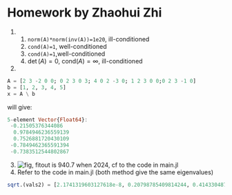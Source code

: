 # Homework by Zhaohui Zhi

1. 
   1. `norm(A)*norm(inv(A))=1e20`, ill-conditioned
   2. `cond(A)=1`, well-conditioned
   3. `cond(A)=1`,well-conditioned
   4. $\det (A)=0$, $\text{cond} (A)=\infty$, ill-conditioned
2. 
```julia
A = [2 3 -2 0 0; 0 2 3 0 3; 4 0 2 -3 0; 1 2 3 0 0;0 2 3 -1 0]
b = [1, 2, 3, 4, 5]
x = A \ b
```
will give:
```julia
5-element Vector{Float64}:
 -0.21505376344086
  0.9784946236559139
  0.7526881720430109
 -0.7849462365591394
 -0.7383512544802867
```

3. ![fig](../fitting-data2.png), fitout is 940.7 when 2024, cf to the code in main.jl
4. Refer to the code in main.jl (both method give the same eigenvalues)
```julia
sqrt.(vals2) = [2.1741319603127618e-8, 0.20798785409814244, 0.4143304879597507, 0.6173210412969302, 0.8151085999819565, 1.005564727739828, 1.1860449996910518, 1.3529462191303852, 1.5009052380164092, 1.621586431326632, 1.7029443929447128, 2.469813838032769, 2.523976514497977, 2.5975533616260695, 2.677599023031791, 2.755593812358391, 2.8264535337283583, 2.887143565920381, 2.935798823484347, 2.9712506199826074, 2.9927814909457795]
```

